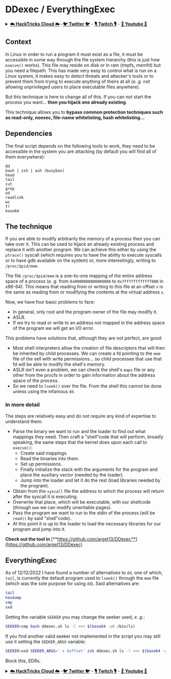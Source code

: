 # DDexec / EverythingExec

<details>

<summary><a href="https://cloud.hacktricks.xyz/pentesting-cloud/pentesting-cloud-methodology"><strong>☁️ HackTricks Cloud ☁️</strong></a> -<a href="https://twitter.com/hacktricks_live"><strong>🐦 Twitter 🐦</strong></a> - <a href="https://www.twitch.tv/hacktricks_live/schedule"><strong>🎙️ Twitch 🎙️</strong></a> - <a href="https://www.youtube.com/@hacktricks_LIVE"><strong>🎥 Youtube 🎥</strong></a></summary>

* Do you work in a **cybersecurity company**? Do you want to see your **company advertised in HackTricks**? or do you want to have access to the **latest version of the PEASS or download HackTricks in PDF**? Check the [**SUBSCRIPTION PLANS**](https://github.com/sponsors/carlospolop)!
* Discover [**The PEASS Family**](https://opensea.io/collection/the-peass-family), our collection of exclusive [**NFTs**](https://opensea.io/collection/the-peass-family)
* Get the [**official PEASS & HackTricks swag**](https://peass.creator-spring.com)
* **Join the** [**💬**](https://emojipedia.org/speech-balloon/) [**Discord group**](https://discord.gg/hRep4RUj7f) or the [**telegram group**](https://t.me/peass) or **follow** me on **Twitter** [**🐦**](https://github.com/carlospolop/hacktricks/tree/7af18b62b3bdc423e11444677a6a73d4043511e9/\[https:/emojipedia.org/bird/README.md)[**@carlospolopm**](https://twitter.com/hacktricks\_live)**.**
* **Share your hacking tricks by submitting PRs to the** [**hacktricks repo**](https://github.com/carlospolop/hacktricks) **and** [**hacktricks-cloud repo**](https://github.com/carlospolop/hacktricks-cloud).

</details>

## Context

In Linux in order to run a program it must exist as a file, it must be accessible in some way through the file system hierarchy (this is just how `execve()` works). This file may reside on disk or in ram (tmpfs, memfd) but you need a filepath. This has made very easy to control what is run on a Linux system, it makes easy to detect threats and attacker's tools or to prevent them from trying to execute anything of theirs at all (_e. g._ not allowing unprivileged users to place executable files anywhere).

But this technique is here to change all of this. If you can not start the process you want... **then you hijack one already existing**.

This technique allows you to **bypass common protection techniques such as read-only, noexec, file-name whitelisting, hash whitelisting...**

## Dependencies

The final script depends on the following tools to work, they need to be accessible in the system you are attacking (by default you will find all of them everywhere):

```
dd
bash | zsh | ash (busybox)
head
tail
cut
grep
od
readlink
wc
tr
base64
```

## The technique

If you are able to modify arbitrarily the memory of a process then you can take over it. This can be used to hijack an already existing process and replace it with another program. We can achieve this either by using the `ptrace()` syscall (which requires you to have the ability to execute syscalls or to have gdb available on the system) or, more interestingly, writing to `/proc/$pid/mem`.

The file `/proc/$pid/mem` is a one-to-one mapping of the entire address space of a process (_e. g._ from `0x0000000000000000` to `0x7ffffffffffff000` in x86-64). This means that reading from or writing to this file at an offset `x` is the same as reading from or modifying the contents at the virtual address `x`.

Now, we have four basic problems to face:

* In general, only root and the program owner of the file may modify it.
* ASLR.
* If we try to read or write to an address not mapped in the address space of the program we will get an I/O error.

This problems have solutions that, although they are not perfect, are good:

* Most shell interpreters allow the creation of file descriptors that will then be inherited by child processes. We can create a fd pointing to the `mem` file of the sell with write permissions... so child processes that use that fd will be able to modify the shell's memory.
* ASLR isn't even a problem, we can check the shell's `maps` file or any other from the procfs in order to gain information about the address space of the process.
* So we need to `lseek()` over the file. From the shell this cannot be done unless using the infamous `dd`.

### In more detail

The steps are relatively easy and do not require any kind of expertise to understand them:

* Parse the binary we want to run and the loader to find out what mappings they need. Then craft a "shell"code that will perform, broadly speaking, the same steps that the kernel does upon each call to `execve()`:
  * Create said mappings.
  * Read the binaries into them.
  * Set up permissions.
  * Finally initialize the stack with the arguments for the program and place the auxiliary vector (needed by the loader).
  * Jump into the loader and let it do the rest (load libraries needed by the program).
* Obtain from the `syscall` file the address to which the process will return after the syscall it is executing.
* Overwrite that place, which will be executable, with our shellcode (through `mem` we can modify unwritable pages).
* Pass the program we want to run to the stdin of the process (will be `read()` by said "shell"code).
* At this point it is up to the loader to load the necessary libraries for our program and jump into it.

**Check out the tool in** [**https://github.com/arget13/DDexec**](https://github.com/arget13/DDexec)

## EverythingExec

As of 12/12/2022 I have found a number of alternatives to `dd`, one of which, `tail`, is currently the default program used to `lseek()` through the `mem` file (which was the sole purpose for using `dd`). Said alternatives are:

```bash
tail
hexdump
cmp
xxd
```

Setting the variable `SEEKER` you may change the seeker used, _e. g._:

```bash
SEEKER=cmp bash ddexec.sh ls -l <<< $(base64 -w0 /bin/ls)
```

If you find another valid seeker not implemented in the script you may still use it setting the `SEEKER_ARGS` variable:

```bash
SEEKER=xxd SEEKER_ARGS='-s $offset' zsh ddexec.sh ls -l <<< $(base64 -w0 /bin/ls)
```

Block this, EDRs.

<details>

<summary><a href="https://cloud.hacktricks.xyz/pentesting-cloud/pentesting-cloud-methodology"><strong>☁️ HackTricks Cloud ☁️</strong></a> -<a href="https://twitter.com/hacktricks_live"><strong>🐦 Twitter 🐦</strong></a> - <a href="https://www.twitch.tv/hacktricks_live/schedule"><strong>🎙️ Twitch 🎙️</strong></a> - <a href="https://www.youtube.com/@hacktricks_LIVE"><strong>🎥 Youtube 🎥</strong></a></summary>

* Do you work in a **cybersecurity company**? Do you want to see your **company advertised in HackTricks**? or do you want to have access to the **latest version of the PEASS or download HackTricks in PDF**? Check the [**SUBSCRIPTION PLANS**](https://github.com/sponsors/carlospolop)!
* Discover [**The PEASS Family**](https://opensea.io/collection/the-peass-family), our collection of exclusive [**NFTs**](https://opensea.io/collection/the-peass-family)
* Get the [**official PEASS & HackTricks swag**](https://peass.creator-spring.com)
* **Join the** [**💬**](https://emojipedia.org/speech-balloon/) [**Discord group**](https://discord.gg/hRep4RUj7f) or the [**telegram group**](https://t.me/peass) or **follow** me on **Twitter** [**🐦**](https://github.com/carlospolop/hacktricks/tree/7af18b62b3bdc423e11444677a6a73d4043511e9/\[https:/emojipedia.org/bird/README.md)[**@carlospolopm**](https://twitter.com/hacktricks\_live)**.**
* **Share your hacking tricks by submitting PRs to the** [**hacktricks repo**](https://github.com/carlospolop/hacktricks) **and** [**hacktricks-cloud repo**](https://github.com/carlospolop/hacktricks-cloud).

</details>
